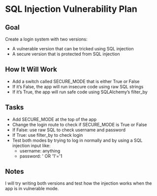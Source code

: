 # SQL Injection Vulnerability Plan

## Goal
Create a login system with two versions:
- A vulnerable version that can be tricked using SQL injection
- A secure version that is protected from SQL injection

## How It Will Work
- Add a switch called SECURE_MODE that is either True or False
- If it’s False, the app will run insecure code using raw SQL strings
- If it’s True, the app will run safe code using SQLAlchemy’s filter_by

## Tasks
- Add SECURE_MODE at the top of the app
- Change the login route to check if SECURE_MODE is True or False
- If False: use raw SQL to check username and password
- If True: use filter_by to check login
- Test both modes by trying to log in normally and by using a SQL injection input like:
  - username: anything
  - password: ' OR '1'='1

## Notes
I will try writing both versions and test how the injection works when the app is in vulnerable mode.
